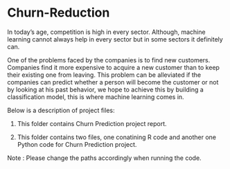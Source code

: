 # Churn-Reduction

In today’s age, competition is high in every sector. Although, machine learning cannot always help in every sector but 
in some sectors it definitely can.

One of the problems faced by the companies is to find new customers. Companies find it more expensive to acquire a new 
customer than to keep their existing one from leaving. This problem can be alleviated if the companies can predict whether a 
person will become the customer or not by looking at his past behavior, we hope to achieve this by building a 
classification model, this is where machine learning comes in.

Below is a description of project files:

1. This folder contains Churn Prediction project report.

2. This folder contains two files, one conatining R code and another one Python code for Churn Prediction project.

Note : Please change the paths accordingly when running the code.
